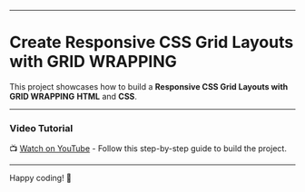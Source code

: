 
---

# Create Responsive CSS Grid Layouts with GRID WRAPPING

This project showcases how to build a **Responsive CSS Grid Layouts with GRID WRAPPING** **HTML** and **CSS**.


---

### Video Tutorial
📺 [Watch on YouTube](https://www.youtube.com/watch?v=3T0gjtXRNC0) - Follow this step-by-step guide to build the project.


---

Happy coding! 🎉
